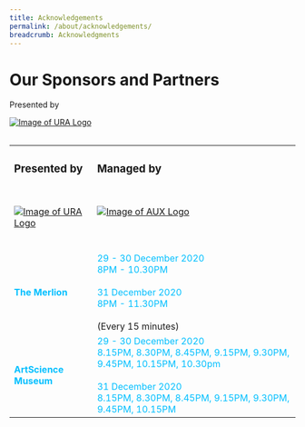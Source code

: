```yaml
---
title: Acknowledgements
permalink: /about/acknowledgements/
breadcrumb: Acknowledgments 
---
```


# Our Sponsors and Partners

Presented by

[![Image of URA Logo](https://star-island.sg/wp-content/uploads/2018/10/URA-logo.png)](https://www.ura.gov.sg/Corporate)

<table class="table-v">

<table style="width:100%">
    
<tr>
    <td>
      <h3>Presented by</h3>
      <br>
      <p><a href="https://www.ura.gov.sg/Corporate"><img src="https://lionfish-studios.com/images/clients/ura_colour.png" alt="Image of URA Logo"></a></p>
    <br>
    </td>
    <td>
      <h3>Managed by</h3>
      <br>
      <p><a href="http://www.aux.com.sg/"><img src="https://www.aux.com.sg/wp-content/uploads/2017/02/AUX_Logo-2.png" alt="Image of AUX Logo"></a></p>
      <br>
      <br>
<tr>
    <td>
     <font color="deepskyblue"><b>The Merlion</b></font>
     <br>
    </td>
    <td>
      <font color="deepskyblue">29 - 30 December 2020</font>
      <font color="deepskyblue"><br>8PM - 10.30PM </font>
      <br> 
      <font color="deepskyblue"><br>31 December 2020</font>
      <font color="deepskyblue"><br>8PM - 11.30PM </font>
      <br>
      <br>
(Every 15 minutes)
      <br>
<tr>
    <td>
     <font color="deepskyblue"><b>ArtScience Museum</b></font>
     <br>      
    </td>
    <td>
      <font color="deepskyblue">29 - 30 December 2020  </font>  
      <font color="deepskyblue"><br>8.15PM, 8.30PM, 8.45PM, 9.15PM, 9.30PM, 9.45PM, 10.15PM, 10.30pm</font>
      <br> 
      <font color="deepskyblue"><br>31 December 2020</font>
      <font color="deepskyblue"><br>8.15PM, 8.30PM, 8.45PM, 9.15PM, 9.30PM, 9.45PM, 10.15PM</font>
      <br>
     </td>
    </tr>
